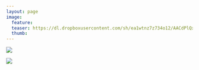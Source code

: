 ```yaml
---
layout: page
image:
  feature:
  teaser: https://dl.dropboxusercontent.com/sh/ea1wtnz7z734o12/AACdPlQxYLM1UcDRUvn9j47Ya/luontokuvat/kev%C3%A4t/DS17526-245px.jpg
  thumb:
---
```


[![](https://dl.dropboxusercontent.com/sh/ea1wtnz7z734o12/AADCGm2dBJz_cLCiH1XwAyBCa/luontokuvat/kev%C3%A4t/DS17526-800px.jpg)](https://dl.dropboxusercontent.com/sh/ea1wtnz7z734o12/AABjLtuGJ0UAeNUDlrx4cplqa/luontokuvat/kev%C3%A4t/DS17526.jpg)

[![](https://dl.dropboxusercontent.com/sh/ea1wtnz7z734o12/AAAl2ddERq5FvA8LcMG7Xjhla/luontokuvat/kev%C3%A4t/DS17539-800px.jpg)](https://dl.dropboxusercontent.com/sh/ea1wtnz7z734o12/AACVDH1oALdYeXFtinO30t6ca/luontokuvat/kev%C3%A4t/DS17539.jpg)
